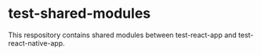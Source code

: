 # test-shared-modules

This respository contains shared modules between test-react-app and test-react-native-app.
